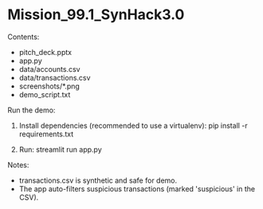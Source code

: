 
Mission_99.1_SynHack3.0
=======================

Contents:
- pitch_deck.pptx
- app.py
- data/accounts.csv
- data/transactions.csv
- screenshots/*.png
- demo_script.txt

Run the demo:
1. Install dependencies (recommended to use a virtualenv):
   pip install -r requirements.txt

2. Run:
   streamlit run app.py

Notes:
- transactions.csv is synthetic and safe for demo.
- The app auto-filters suspicious transactions (marked 'suspicious' in the CSV).
